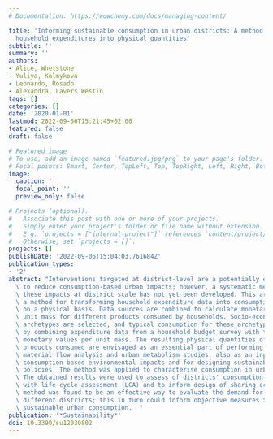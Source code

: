 ```yaml
---
# Documentation: https://wowchemy.com/docs/managing-content/

title: 'Informing sustainable consumption in urban districts: A method for transforming
  household expenditures into physical quantities'
subtitle: ''
summary: ''
authors:
- Alice, Whetstone
- Yuliya, Kalmykova
- Leonardo, Rosado
- Alexandra, Lavers Westin
tags: []
categories: []
date: '2020-01-01'
lastmod: 2022-09-06T15:21:45+02:00
featured: false
draft: false

# Featured image
# To use, add an image named `featured.jpg/png` to your page's folder.
# Focal points: Smart, Center, TopLeft, Top, TopRight, Left, Right, BottomLeft, Bottom, BottomRight.
image:
  caption: ''
  focal_point: ''
  preview_only: false

# Projects (optional).
#   Associate this post with one or more of your projects.
#   Simply enter your project's folder or file name without extension.
#   E.g. `projects = ["internal-project"]` references `content/project/deep-learning/index.md`.
#   Otherwise, set `projects = []`.
projects: []
publishDate: '2022-09-06T15:04:03.761684Z'
publication_types:
- '2'
abstract: "Interventions targeted at district-level are a potentially effective way\
  \ to reduce consumption-based urban impacts; however, a systematic method for accounting\
  \ these impacts at district scale has not yet been developed. This article outlines\
  \ a method for transforming household expenditure data into consumption quantified\
  \ on a physical basis. Data sources are combined to calculate monetary value per\
  \ unit mass for different products consumed by households. Socio-economic household\
  \ archetypes are selected, and typical consumption for these archetypes is calculated\
  \ by combining expenditure data from a household budget survey with the calculated\
  \ monetary values per unit mass. The resulting physical quantities of different\
  \ products consumed are envisaged as an essential part of performing district scale\
  \ material flow analysis and urban metabolism studies, also as an input for assessing\
  \ consumption-based environmental impacts and for designing sustainable consumption\
  \ policies. The method was applied to characterise consumption in urban districts.\
  \ The obtained results were used to assess of districts' consumption-based impacts\
  \ with life cycle assessment (LCA) and to inform design of sharing economy. The\
  \ method was found to be an effective way to evaluate the demand for products in\
  \ different districts; this in turn could inform objective measures to aid more\
  \ sustainable urban consumption.  "
publication: '*Sustainability*'
doi: 10.3390/su12030802
---
```

